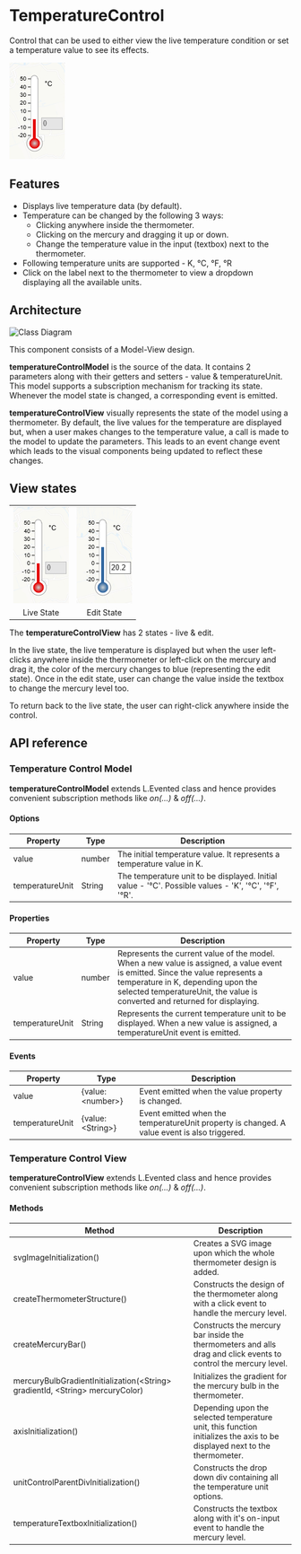 # TemperatureControl

Control that can be used to either view the live temperature condition or set a temperature value to see its effects.

![Control structure design](images/temperatureControl.PNG) 

## Features

* Displays live temperature data (by default).
* Temperature can be changed by the following 3 ways:
    * Clicking anywhere inside the thermometer.
    * Clicking on the mercury and dragging it up or down.
    * Change the temperature value in the input (textbox) next to the thermometer.
* Following temperature units are supported - K, °C, °F, °R
* Click on the label next to the thermometer to view a dropdown displaying all the available units.

## Architecture

![Class Diagram](images/temperatureControl_classDiagram.png)

This component consists of a Model-View design.

**temperatureControlModel** is the source of the data. It contains 2 parameters along with their getters and setters - value & temperatureUnit. This model supports a subscription mechanism for  tracking its state. Whenever the model state is changed, a corresponding event is emitted.

**temperatureControlView** visually represents the state of the model using a thermometer. By default, the live values for the temperature are displayed but, when a user makes changes to the temperature value, a call is made to the model to update the parameters. This leads to an event change event which leads to the visual components being updated to reflect these changes.

## View states

<table class="temperatureViewStates">
<tr><td><img src="images/temperatureControl.PNG" alt="Live state"/></td>
    <td><img src="images/temperatureControl_edit.PNG" alt="Edit state"/></td></tr>
<tr align="center"><td>Live State</td><td>Edit State</td></tr>
</table>

The **temperatureControlView** has 2 states - live & edit.

In the live state, the live temperature is displayed but when the user left-clicks anywhere inside the thermometer or left-click on the mercury and drag it, the color of the mercury changes to blue (representing the edit state). Once in the edit state, user can change the value inside the textbox to change the mercury level too.

To return back to the live state, the user can right-click anywhere inside the control.

## API reference

### Temperature Control Model

**temperatureControlModel** extends L.Evented class and hence provides convenient subscription methods like *on(...)* & *off(...)*.

#### Options

| Property | Type | Description |
|---|---|---|
| value | number | The initial temperature value. It represents a temperature value in K. |
| temperatureUnit | String | The temperature unit to be displayed. Initial value - '°C'. Possible values - 'K', '°C', '°F', '°R'. |

#### Properties

| Property | Type | Description |
|---|---|---|
| value | number | Represents the current value of the model. When a new value is assigned, a value event is emitted. Since the value represents a temperature in K, depending upon the selected temperatureUnit, the value is converted and returned for displaying. |
| temperatureUnit | String | Represents the current temperature unit to be displayed. When a new value is assigned, a temperatureUnit event is emitted. |

#### Events

| Property | Type | Description |
|---|---|---|
| value | {value: &lt;number&gt;} | Event emitted when the value property is changed. |
| temperatureUnit | {value: &lt;String&gt;} | Event emitted when the temperatureUnit property is changed. A value event is also triggered. |

### Temperature Control View

**temperatureControlView** extends L.Evented class and hence provides convenient subscription methods like *on(...)* & *off(...)*.

#### Methods

| Method | Description |
|---|---|
| svgImageInitialization() | Creates a SVG image upon which the whole thermometer design is added. |
| createThermometerStructure() | Constructs the design of the thermometer along with a click event to handle the mercury level. |
| createMercuryBar() | Constructs the mercury bar inside the thermometers and alls drag and click events to control the mercury level. |
| mercuryBulbGradientInitialization(&lt;String&gt; gradientId, &lt;String&gt; mercuryColor) | Initializes the gradient for the mercury bulb in the thermometer. |
| axisInitialization() | Depending upon the selected temperature unit, this function initializes the axis to be displayed next to the thermometer. |
| unitControlParentDivInitialization() | Constructs the drop down div containing all the temperature unit options. |
| temperatureTextboxInitialization() | Constructs the textbox along with it's on-input event to handle the mercury level. |


